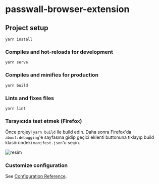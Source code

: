 # passwall-browser-extension

## Project setup
```
yarn install
```

### Compiles and hot-reloads for development
```
yarn serve
```

### Compiles and minifies for production
```
yarn build
```

### Lints and fixes files
```
yarn lint
```

### Tarayıcıda test etmek (Firefox)
Önce projeyi `yarn build` ile build edin. Daha sonra Firefox'da `about:debugging`'e sayfasına gidip geçici eklenti buttonuna tıklayıp build klasöründeki `manifest.json`'u seçin.

![resim](https://user-images.githubusercontent.com/22038798/79805204-4aa21980-836e-11ea-8f5f-da6361561bd2.png)

### Customize configuration
See [Configuration Reference](https://cli.vuejs.org/config/).
